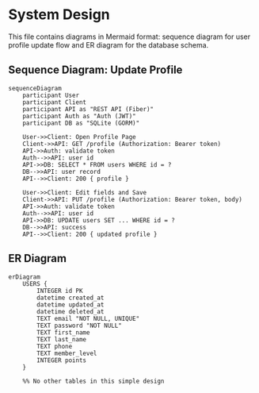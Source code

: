 # System Design

This file contains diagrams in Mermaid format: sequence diagram for user profile update flow and ER diagram for the database schema.

## Sequence Diagram: Update Profile

```mermaid
sequenceDiagram
    participant User
    participant Client
    participant API as "REST API (Fiber)"
    participant Auth as "Auth (JWT)"
    participant DB as "SQLite (GORM)"

    User->>Client: Open Profile Page
    Client->>API: GET /profile (Authorization: Bearer token)
    API->>Auth: validate token
    Auth-->>API: user id
    API->>DB: SELECT * FROM users WHERE id = ?
    DB-->>API: user record
    API-->>Client: 200 { profile }

    User->>Client: Edit fields and Save
    Client->>API: PUT /profile (Authorization: Bearer token, body)
    API->>Auth: validate token
    Auth-->>API: user id
    API->>DB: UPDATE users SET ... WHERE id = ?
    DB-->>API: success
    API-->>Client: 200 { updated profile }

```

## ER Diagram

```mermaid
erDiagram
    USERS {
        INTEGER id PK
        datetime created_at
        datetime updated_at
        datetime deleted_at
        TEXT email "NOT NULL, UNIQUE"
        TEXT password "NOT NULL"
        TEXT first_name
        TEXT last_name
        TEXT phone
        TEXT member_level
        INTEGER points
    }

    %% No other tables in this simple design
```
